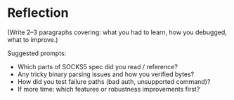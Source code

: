 # Reflection

(Write 2–3 paragraphs covering: what you had to learn, how you debugged, what to improve.)

Suggested prompts:

- Which parts of SOCKS5 spec did you read / reference?
- Any tricky binary parsing issues and how you verified bytes?
- How did you test failure paths (bad auth, unsupported command)?
- If more time: which features or robustness improvements first?

